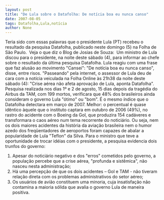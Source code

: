 ```yaml
---
layout: post
title: "De Lula sobre o Datafolha: De notícia boa eu nunca canso"
date: 2007-08-05
tags: Datafolha,Lula,notícia
author: None
---
```

Teria sido com essas palavras que o presidente Lula (PT) recebeu o resultado da pesquisa Datafolha, publicado neste domingo (5) na Folha de S&atilde;o Paulo.&nbsp;
Veja&nbsp;o que diz o Blog de Josias de Souza:&nbsp;
Um ministro de Lula discou para o presidente, na noite deste s&aacute;bado (4), para informar ao chefe sobre o resultado da &uacute;ltima pesquisa Datafolha. Lula reagiu com uma frase que faz alus&atilde;o ao movimento &quot;Cansei&quot;: &quot;De not&iacute;cia boa eu nunca canso&quot;, disse, entre risos.
&quot;Passeando&quot; pela internet, o assessor de Lula deu de cara com a not&iacute;cia veiculada na Folha Online &agrave;s 21h38 da noite deste s&aacute;bado (4): &quot;Crise a&eacute;rea n&atilde;o afeta aprova&ccedil;&atilde;o de Lula, aponta Datafolha&quot;. Pesquisa realizada nos dias 1&ordm; e 2 de agosto, 15 dias depois da trag&eacute;dia do Airbus da TAM, com 199 mortos, verificara que 48% dos brasileiros ainda consideram o governo Lula &quot;&oacute;timo&quot; ou &quot;bom&quot;. 
&Eacute; o mesmo &iacute;ndice que o Datafolha detectara em mar&ccedil;o de 2007. Melhor: o percentual &eacute; quase id&ecirc;ntico &agrave;quele que o instituto captara em outubro de 2006 (49%), no rastro do acidente com o Boeing da Gol, que produzira 154 cad&aacute;veres e transformara o caos a&eacute;reo num tema recorrente do notici&aacute;rio.
Ou seja, nem os dois maiores acidentes da hist&oacute;ria da avia&ccedil;&atilde;o brasileira nem o humor azedo dos freq&uuml;entadores de aeroportos foram capazes de abalar a popularidade de Lula &quot;Teflon&quot; da Silva. 
Para o ministro que teve a oportunidade de trocar id&eacute;ias com o presidente, a pesquisa evidencia dois trunfos do governo:
1. Apesar do notici&aacute;rio negativo e dos &quot;erros&quot; cometidos pelo governo, a popula&ccedil;&atilde;o percebe que a crise a&eacute;rea, &quot;profunda e sist&ecirc;mica&quot;, n&atilde;o nasceu nesta administra&ccedil;&atilde;o;&nbsp;
2. H&aacute; uma percep&ccedil;&atilde;o de que os dois acidentes &ndash; Gol e TAM -&nbsp;n&atilde;o tiveram rela&ccedil;&atilde;o direta com os problemas administrativos do setor a&eacute;reo;
3. Os usu&aacute;rios de avi&atilde;o constituem uma minoria, cuja insatisfa&ccedil;&atilde;o n&atilde;o contamina a maioria s&oacute;lida que avalia o governo Lula de maneira positiva. 